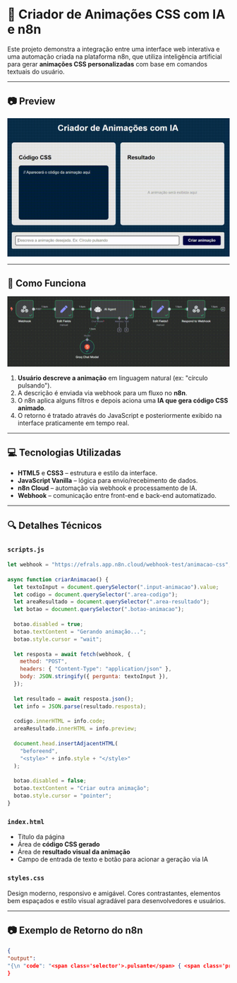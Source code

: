 # 🎨 Criador de Animações CSS com IA e n8n

Este projeto demonstra a integração entre uma interface web interativa e uma automação criada na plataforma n8n, que utiliza inteligência artificial para gerar **animações CSS personalizadas** com base em comandos textuais do usuário.

---

## 📷 Preview

<img src="assets/images/preview-animacoes.gif" alt="Preview Animações" width="510"/>

---

## 🧠 Como Funciona

<img src="assets/images/preview-n8n.gif" alt="Preview n8n" width="510"/>

1. **Usuário descreve a animação** em linguagem natural (ex: "círculo pulsando").
2. A descrição é enviada via webhook para um fluxo no **n8n**.
3. O n8n aplica alguns filtros e depois aciona uma **IA que gera código CSS animado**.
4. O retorno é tratado através do JavaScript e posteriormente exibido na interface praticamente em tempo real.

---

## 💻 Tecnologias Utilizadas

- **HTML5** e **CSS3** – estrutura e estilo da interface.
- **JavaScript Vanilla** – lógica para envio/recebimento de dados.
- **n8n Cloud** – automação via webhook e processamento de IA.
- **Webhook** – comunicação entre front-end e back-end automatizado.

---

## 🔍 Detalhes Técnicos

### `scripts.js`

```javascript
let webhook = "https://efrals.app.n8n.cloud/webhook-test/animacao-css";

async function criarAnimacao() {
  let textoInput = document.querySelector(".input-animacao").value;
  let codigo = document.querySelector(".area-codigo");
  let areaResultado = document.querySelector(".area-resultado");
  let botao = document.querySelector(".botao-animacao");

  botao.disabled = true;
  botao.textContent = "Gerando animação...";
  botao.style.cursor = "wait";

  let resposta = await fetch(webhook, {
    method: "POST",
    headers: { "Content-Type": "application/json" },
    body: JSON.stringify({ pergunta: textoInput }),
  });

  let resultado = await resposta.json();
  let info = JSON.parse(resultado.resposta);

  codigo.innerHTML = info.code;
  areaResultado.innerHTML = info.preview;

  document.head.insertAdjacentHTML(
    "beforeend",
    "<style>" + info.style + "</style>"
  );

  botao.disabled = false;
  botao.textContent = "Criar outra animação";
  botao.style.cursor = "pointer";
}
```

### `index.html`

- Título da página
- Área de **código CSS gerado**
- Área de **resultado visual da animação**
- Campo de entrada de texto e botão para acionar a geração via IA

### `styles.css`

Design moderno, responsivo e amigável. Cores contrastantes, elementos bem espaçados e estilo visual agradável para desenvolvedores e usuários.

---

## 📷 Exemplo de Retorno do n8n

```json
{
"output":
"{\n "code": "<span class='selector'>.pulsante</span> { <span class='property'>width</span>: <span class='value'>100px</span>; <span class='property'>height</span>: <span class='value'>100px</span>; <span class='property'>background</span>: <span class='value'>#ff69b4</span>; <span class='property'>border-radius</span>: <span class='value'>50%</span>; <span class='property'>animation</span>: <span class='value'>pulsar 1s infinite</span>; }\n<span class='selector'>@keyframes</span> <span class='value'>pulsar</span>\n{ <span class='property'>0%</span> { <span class='property'>transform</span>: <span\nclass='value'>scale(1)</span>; } <span class='property'>50%</span> { <span\nclass='property'>transform</span>: <span class='value'>scale(1.2)</span>; }\n<span class='property'>100%</span> { <span class='property'>transform</span>:\n<span class='value'>scale(1)</span>; } }",\n "preview": "<div class='pulsante'></div>",\n "style": ".pulsante { width: 100px; height: 100px; background: #ff69b4; border-radius: 50%; animation: pulsar 1s infinite; } @keyframes pulsar { 0% { transform: scale(1); } 50% { transform: scale(1.2); } 100% { transform: scale(1); } }"\n}"
}
```
